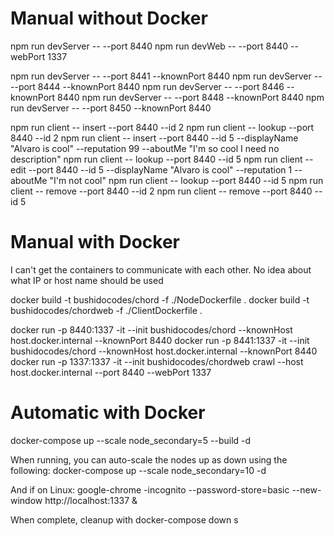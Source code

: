 # Manual without Docker

npm run devServer -- --port 8440
npm run devWeb -- --port 8440 --webPort 1337

npm run devServer -- --port 8441 --knownPort 8440
npm run devServer -- --port 8444 --knownPort 8440
npm run devServer -- --port 8446 --knownPort 8440
npm run devServer -- --port 8448 --knownPort 8440
npm run devServer -- --port 8450 --knownPort 8440

npm run client -- insert --port 8440 --id 2
npm run client -- lookup --port 8440 --id 2
npm run client -- insert --port 8440 --id 5 --displayName "Alvaro is cool" --reputation 99 --aboutMe "I'm so cool I need no description"
npm run client -- lookup --port 8440 --id 5
npm run client -- edit --port 8440 --id 5 --displayName "Alvaro is cool" --reputation 1 --aboutMe "I'm not cool"
npm run client -- lookup --port 8440 --id 5
npm run client -- remove --port 8440 --id 2
npm run client -- remove --port 8440 --id 5

# Manual with Docker

I can't get the containers to communicate with each other. No idea about what IP or host name should be used

docker build -t bushidocodes/chord -f ./NodeDockerfile .
docker build -t bushidocodes/chordweb -f ./ClientDockerfile .

docker run -p 8440:1337 -it --init bushidocodes/chord --knownHost host.docker.internal --knownPort 8440
docker run -p 8441:1337 -it --init bushidocodes/chord --knownHost host.docker.internal --knownPort 8440
docker run -p 1337:1337 -it --init bushidocodes/chordweb crawl --host host.docker.internal --port 8440 --webPort 1337

# Automatic with Docker

docker-compose up --scale node_secondary=5 --build -d

When running, you can auto-scale the nodes up as down using the following:
docker-compose up --scale node_secondary=10 -d

And if on Linux:
google-chrome -incognito --password-store=basic --new-window http://localhost:1337 &

When complete, cleanup with
docker-compose down
s
